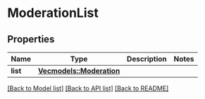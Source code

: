 # ModerationList

## Properties

Name | Type | Description | Notes
------------ | ------------- | ------------- | -------------
**list** | [**Vec<models::Moderation>**](Moderation.md) |  | 

[[Back to Model list]](../README.md#documentation-for-models) [[Back to API list]](../README.md#documentation-for-api-endpoints) [[Back to README]](../README.md)


